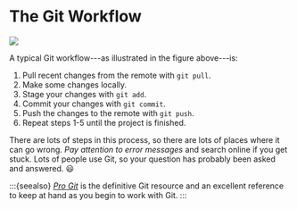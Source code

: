 # The Git Workflow

![](/images/version-control/git_workflow.svg)

A typical Git workflow---as illustrated in the figure above---is:

1. Pull recent changes from the remote with `git pull`.
2. Make some changes locally.
3. Stage your changes with `git add`.
4. Commit your changes with `git commit`.
5. Push the changes to the remote with `git push`.
6. Repeat steps 1-5 until the project is finished.

There are lots of steps in this process, so there are lots of places where it
can go wrong. _Pay attention to error messages_ and search online if you get
stuck. Lots of people use Git, so your question has probably been asked and
answered. 😃

:::{seealso}
_[Pro Git][pg]_ is the definitive Git resource and an excellent reference to
keep at hand as you begin to work with Git.
:::

[pg]: https://git-scm.com/book/en/v2

